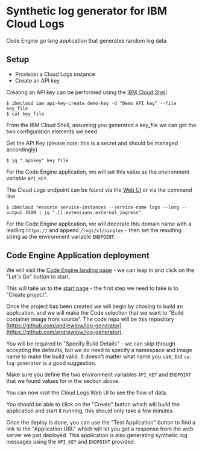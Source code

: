 # Synthetic log generator for IBM Cloud Logs

Code Engine go lang application that generates random log data

## Setup

- Provision a Cloud Logs instance
- Create an API key

Creating an API key can be performed using the [IBM Cloud Shell](https://cloud.ibm.com/shell)

```
$ ibmcloud iam api-key-create demo-key -d "Demo API key" --file key_file
$ cat key_file
```

From the IBM Cloud Shell, assuming you generated a key_file we can get the two configuration elements we need. 

Get the API Key (please note: this is a secret and should be managed accordingly)
```
$ jq ".apikey" key_file
```

For the Code Engine application, we will set this value as the environment variable `API_KEY`.

The Cloud Logs endpoint can be found via the [Web UI](https://cloud.ibm.com/observe/logging) or via the command line
```
$ ibmcloud resource service-instances --service-name logs --long --output JSON | jq ".[].extensions.external_ingress"
```

For the Code Engine application, we will decorate this domain name with a leading `https://` and append `/logs/v1/singles` - then set the resulting string as the environment variable `ENDPOINT`.

## Code Engine Application deployment

We will visit the [Code Engine landing page](https://cloud.ibm.com/codeengine/overview) - we can leap in and click on the "Let's Go" button to start.

This will take us to the [start page](https://cloud.ibm.com/codeengine/create/start) - the first step we need to take is to "Create project".

Once the project has been created we will begin by chosing to build an application, and we will make the Code selection that we want to "Build container image from source". The code repo will be this repository [https://github.com/andrewlow/log-generator](https://github.com/andrewlow/log-generator).

You will be required to "Specify Build Details" - we can skip through accepting the defaults, but we do need to specify a namespace and image name to make the build valid. It doesn't matter what name you use, but `ce-log-generator` is a good suggestion.

Make sure you define the two environment variables `API_KEY` and `ENDPOINT` that we found values for in the section above.

You can now visit the Cloud Logs Web UI to see the flow of data.

You should be able to click on the "Create" button which will build the application and start it running, this should only take a few minutes.

Once the deploy is done, you can use the "Test Application" button to find a link to the "Application URL" which will let you get a response from the web server we just deployed. This application is also generating synthetic log messages using the `API_KEY` and `ENDPOINT` provided.
